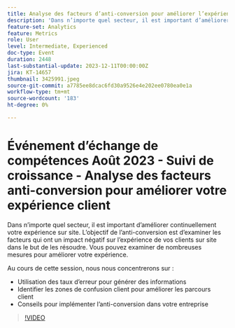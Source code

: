 ```yaml
---
title: Analyse des facteurs d’anti-conversion pour améliorer l’expérience client
description: 'Dans n’importe quel secteur, il est important d’améliorer continuellement votre expérience sur site. L’objectif de l’anti-conversion est d’examiner les facteurs qui ont un impact négatif sur l’expérience de vos clients sur site dans le but de les résoudre. Vous pouvez examiner de nombreuses mesures pour améliorer votre expérience. Au cours de cette session, nous allons nous concentrer sur : - Comment utiliser les taux d’erreur pour générer des informations - Identifier les zones de confusion client pour améliorer les parcours client - Conseils pour mettre en oeuvre l’anti-conversion dans votre entreprise'
feature-set: Analytics
feature: Metrics
role: User
level: Intermediate, Experienced
doc-type: Event
duration: 2448
last-substantial-update: 2023-12-11T00:00:00Z
jira: KT-14657
thumbnail: 3425991.jpeg
source-git-commit: a7785ee8dcac6fd30a9526e4e202ee0780ea0e1a
workflow-type: tm+mt
source-wordcount: '183'
ht-degree: 0%

---
```



# Événement d’échange de compétences Août 2023 - Suivi de croissance - Analyse des facteurs anti-conversion pour améliorer votre expérience client

Dans n’importe quel secteur, il est important d’améliorer continuellement votre expérience sur site. L’objectif de l’anti-conversion est d’examiner les facteurs qui ont un impact négatif sur l’expérience de vos clients sur site dans le but de les résoudre. Vous pouvez examiner de nombreuses mesures pour améliorer votre expérience.

Au cours de cette session, nous nous concentrerons sur :

* Utilisation des taux d’erreur pour générer des informations
* Identifier les zones de confusion client pour améliorer les parcours client
* Conseils pour implémenter l’anti-conversion dans votre entreprise

>[!VIDEO](https://video.tv.adobe.com/v/3425991/?learn=on)
